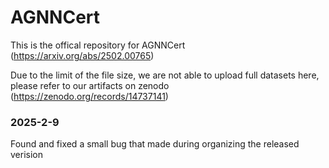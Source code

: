 # AGNNCert
This is the offical repository for AGNNCert (https://arxiv.org/abs/2502.00765)

Due to the limit of the file size, we are not able to upload full datasets here, please refer to our artifacts on zenodo (https://zenodo.org/records/14737141)

### 2025-2-9
Found and fixed a small bug that made during organizing the released verision
